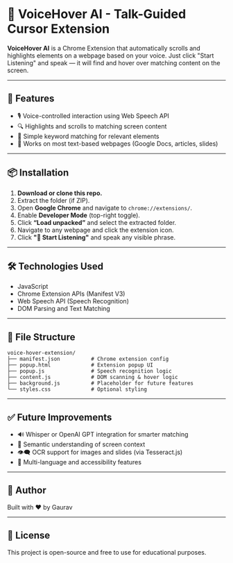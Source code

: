 # 🎤 VoiceHover AI - Talk-Guided Cursor Extension

**VoiceHover AI** is a Chrome Extension that automatically scrolls and highlights elements on a webpage based on your voice. Just click "Start Listening" and speak — it will find and hover over matching content on the screen.

---

## 🚀 Features

- 🎙️ Voice-controlled interaction using Web Speech API
- 🔍 Highlights and scrolls to matching screen content
- 🧠 Simple keyword matching for relevant elements
- 🧪 Works on most text-based webpages (Google Docs, articles, slides)

---

## 📦 Installation

1. **Download or clone this repo.**
2. Extract the folder (if ZIP).
3. Open **Google Chrome** and navigate to `chrome://extensions/`.
4. Enable **Developer Mode** (top-right toggle).
5. Click **“Load unpacked”** and select the extracted folder.
6. Navigate to any webpage and click the extension icon.
7. Click **"🎤 Start Listening"** and speak any visible phrase.

---

## 🛠️ Technologies Used

- JavaScript
- Chrome Extension APIs (Manifest V3)
- Web Speech API (Speech Recognition)
- DOM Parsing and Text Matching

---

## 📁 File Structure

```
voice-hover-extension/
├── manifest.json          # Chrome extension config
├── popup.html             # Extension popup UI
├── popup.js               # Speech recognition logic
├── content.js             # DOM scanning & hover logic
├── background.js          # Placeholder for future features
└── styles.css             # Optional styling
```

---

## ✅ Future Improvements

- 🔊 Whisper or OpenAI GPT integration for smarter matching
- 🧠 Semantic understanding of screen context
- 👁️‍🗨️ OCR support for images and slides (via Tesseract.js)
- 👥 Multi-language and accessibility features

---

## 🧠 Author

Built with ❤️ by Gaurav 

---

## 📄 License

This project is open-source and free to use for educational purposes.
